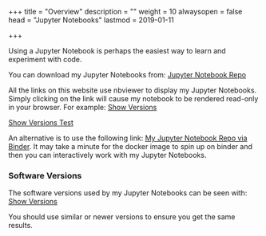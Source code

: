 +++
title = "Overview"
description = ""
weight = 10
alwaysopen = false
head = "<label>Jupyter Notebooks</label>"
lastmod = 2019-01-11

+++

Using a Jupyter Notebook is perhaps the easiest way to learn and experiment with code.

You can download my Jupyter Notebooks from: [Jupyter Notebook Repo](https://github.com/sdiehl28/tutorial-jupyter-notebooks)

All the links on this website use nbviewer to display my Jupyter Notebooks.  Simply clicking on the link will cause my notebook to be rendered read-only in your browser.  For example:  [Show Versions](
http://nbviewer.jupyter.org/github/sdiehl28/tutorial-jupyter-notebooks/blob/master/snippets/ShowVersions.ipynb)

 [Show Versions Test](https://nbviewer.jupyter.org/github/sdiehl28/tutorial-website/blob/master/static/jupyter_nb/ShowVersions.ipynb)

An alternative is to use the following link: [My Jupyter Notebook Repo via Binder](https://mybinder.org/v2/gh/sdiehl28/tutorial-jupyter-notebooks/master).  It may take a minute for the docker image to spin up on binder and then you can interactively work with my Jupyter Notebooks.

### Software Versions

The software versions used by my Jupyter Notebooks can be seen with: [Show Versions](
http://nbviewer.jupyter.org/github/sdiehl28/tutorial-jupyter-notebooks/blob/master/snippets/ShowVersions.ipynb)

You should use similar or newer versions to ensure you get the same results.

